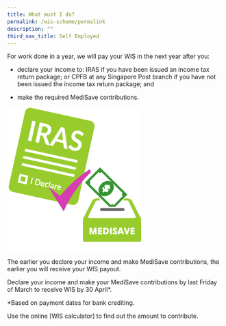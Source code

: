 ```yaml
---
title: What must I do?
permalink: /wis-scheme/permalink
description: ""
third_nav_title: Self Employed
---
```

For work done in a year, we will pay your WIS in the next year after you:
* declare your income to: IRAS if you have been issued an income tax return package; or CPFB at any Singapore Post branch if you have not been issued the income tax return package; and

* make the required MediSave contributions.

![](/images/WIS12.png)

The earlier you declare your income and make MediSave contributions, the earlier you will receive your WIS payout.


Declare your income and make your MediSave contributions by last Friday of March to receive WIS by 30 April*.

*Based on payment dates for bank crediting.

Use the online [WIS calculator] to find out the amount to contribute.
